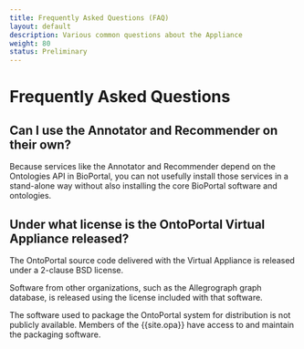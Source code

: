 ```yaml
---
title: Frequently Asked Questions (FAQ)
layout: default
description: Various common questions about the Appliance
weight: 80
status: Preliminary
---
```


# Frequently Asked Questions

## Can I use the Annotator and Recommender on their own?

Because services like the Annotator and Recommender 
depend on the Ontologies API in BioPortal, 
you can not usefully install those services in a stand-alone way 
without also installing the core BioPortal software and ontologies.

## Under what license is the OntoPortal Virtual Appliance released?

The OntoPortal source code delivered with the Virtual Appliance is released 
under a 2-clause BSD license. 

Software from other organizations, such as the Allegrograph graph database, 
is released using the license included with that software. 

The software used to package the OntoPortal system for distribution 
is not publicly available. 
Members of the {{site.opa}} have access to and maintain the packaging software.